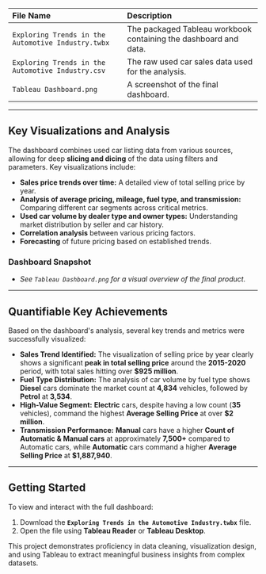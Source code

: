
| File Name | Description |
| :--- | :--- |
| `Exploring Trends in the Automotive Industry.twbx` | The packaged Tableau workbook containing the dashboard and data. |
| `Exploring Trends in the Automotive Industry.csv` | The raw used car sales data used for the analysis. |
| `Tableau Dashboard.png` | A screenshot of the final dashboard. |
---

## Key Visualizations and Analysis

The dashboard combines used car listing data from various sources, allowing for deep **slicing and dicing** of the data using filters and parameters. Key visualizations include:

* **Sales price trends over time:** A detailed view of total selling price by year.
* **Analysis of average pricing, mileage, fuel type, and transmission:** Comparing different car segments across critical metrics.
* **Used car volume by dealer type and owner types:** Understanding market distribution by seller and car history.
* **Correlation analysis** between various pricing factors.
* **Forecasting** of future pricing based on established trends.

### Dashboard Snapshot

* *See `Tableau Dashboard.png` for a visual overview of the final product.*

---

## Quantifiable Key Achievements

Based on the dashboard's analysis, several key trends and metrics were successfully visualized:

* **Sales Trend Identified:** The visualization of selling price by year clearly shows a significant **peak in total selling price** around the **2015-2020** period, with total sales hitting over **\$925 million**.
* **Fuel Type Distribution:** The analysis of car volume by fuel type shows **Diesel** cars dominate the market count at **4,834** vehicles, followed by **Petrol** at **3,534**.
* **High-Value Segment:** **Electric** cars, despite having a low count (**35** vehicles), command the highest **Average Selling Price** at over **\$2 million**.
* **Transmission Performance:** **Manual** cars have a higher **Count of Automatic & Manual cars** at approximately **7,500+** compared to Automatic cars, while **Automatic** cars command a higher **Average Selling Price** at **\$1,887,940**.

---

## Getting Started

To view and interact with the full dashboard:

1.  Download the **`Exploring Trends in the Automotive Industry.twbx`** file.
2.  Open the file using **Tableau Reader** or **Tableau Desktop**.

This project demonstrates proficiency in data cleaning, visualization design, and using Tableau to extract meaningful business insights from complex datasets.
